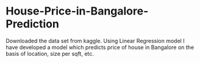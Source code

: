 # House-Price-in-Bangalore-Prediction
Downloaded the data set from kaggle. Using Linear Regression model I have developed a model which predicts price of house in Bangalore on the basis of location, size per sqft, etc.
